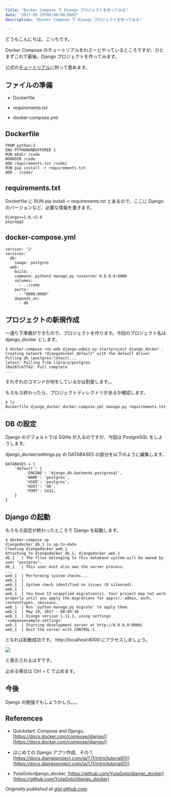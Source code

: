 ```yaml
---
title: "Docker Compose で Django プロジェクトを作ってみる"
date: "2017-05-19T09:00:00.000Z"
description: "Docker Compose で Django プロジェクトを作ってみる"

---
```


どうもこんにちは。ごっちです。

Docker Compose のチュートリアルをわさーとやっているところですが、ひとまずこれで最後。Django プロジェクトを作ってみます。

公式の[チュートリアル](https://docs.docker.com/compose/django/)に則って進めます。

## ファイルの準備

- Dockerfile

- requirements.txt

- docker-compose.yml

## Dockerfile

    FROM python:3
    ENV PYTHONUNBUFFERED 1
    RUN mkdir /code
    WORKDIR /code
    ADD requirements.txt /code/
    RUN pip install -r requirements.txt
    ADD . /code/

## requirements.txt

Dockerfile に RUN pip install -r requirements.txt とあるので、ここに Django のバージョンなど、必要な情報を書きます。

    Django>=1.8,<2.0
    psycopg2

## docker-compose.yml

    version: '2'
    services:
      db:
        image: postgres
      web:
        build: .
        command: python3 manage.py runserver 0.0.0.0:8000
        volumes:
          - .:/code
        ports:
          - "8000:8000"
        depends_on:
          - db

## プロジェクトの新規作成

一通り下準備ができたので、プロジェクトを作ります。今回のプロジェクト名は django_docker とします。

    $ docker-compose run web django-admin.py startproject django_docker .
    Creating network "djangodocker_default" with the default driver
    Pulling db (postgres:latest)...
    latest: Pulling from library/postgres
    10a267c67f42: Pull complete
    ...

それぞれのコマンドが何をしているかは割愛します。。

もろもろ終わったら、プロジェクトディレクトリがあるか確認します。

    $ ls
    Dockerfile django_docker docker-compose.yml manage.py requirements.txt

## DB の設定

Django のデフォルトでは SQlite が入るのですが、今回は PostgreSQL をしようします。

django_docker/settings.py の DATABASES の部分を以下のように編集します。

    DATABASES = {
        'default': {
             'ENGINE': 'django.db.backends.postgresql',
             'NAME': 'postgres',
             'USER': 'postgres',
             'HOST': 'db',
             'PORT': 5432,
        }
    }

## Django の起動

もろもろ設定が終わったところで Django を起動します。

    $ docker-compose up
    djangodocker_db_1 is up-to-date
    Creating djangodocker_web_1
    Attaching to djangodocker_db_1, djangodocker_web_1
    db_1   | The files belonging to this database system will be owned by user "postgres".
    db_1   | This user must also own the server process.
    ...
    web_1  | Performing system checks...
    web_1  |
    web_1  | System check identified no issues (0 silenced).
    web_1  |
    web_1  | You have 13 unapplied migration(s). Your project may not work properly until you apply the migrations for app(s): admin, auth, contenttypes, sessions.
    web_1  | Run 'python manage.py migrate' to apply them.
    web_1  | May 19, 2017 - 08:09:36
    web_1  | Django version 1.11.1, using settings 'composeexample.settings'
    web_1  | Starting development server at http://0.0.0.0:8000/
    web_1  | Quit the server with CONTROL-C.

となれば起動成功です。 http://localhost:8000 にアクセスしましょう。

![](https://cdn-images-1.medium.com/max/3600/0*wsF19HFB1b4v3ZsA.PNG)

と表示されるはずです。

止める場合は Ctrl + C で止めます。

## 今後

Django の勉強でもしようかしら。。。

## References

- Quickstart: Compose and Django, [https://docs.docker.com/compose/django/](https://docs.docker.com/compose/django/)

- はじめての Django アプリ作成、その 1, [https://docs.djangoproject.com/ja/1.11/intro/tutorial01/](https://docs.djangoproject.com/ja/1.11/intro/tutorial01/)

- YutaGoto/django_docker, [https://github.com/YutaGoto/django_docker](https://github.com/YutaGoto/django_docker)

_Originally published at [gist.github.com](https://gist.github.com/YutaGoto/b14b8e165ef5c698f39d5324ed270425)._
